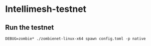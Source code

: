 # Intellimesh-testnet
## Run the testnet
```
DEBUG=zombie* ./zombienet-linux-x64 spawn config.toml -p native
```
